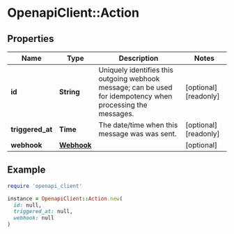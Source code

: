 # OpenapiClient::Action

## Properties

| Name | Type | Description | Notes |
| ---- | ---- | ----------- | ----- |
| **id** | **String** | Uniquely identifies this outgoing webhook message; can be used for idempotency when processing the messages. | [optional][readonly] |
| **triggered_at** | **Time** | The date/time when this message was was sent. | [optional][readonly] |
| **webhook** | [**Webhook**](Webhook.md) |  | [optional] |

## Example

```ruby
require 'openapi_client'

instance = OpenapiClient::Action.new(
  id: null,
  triggered_at: null,
  webhook: null
)
```

